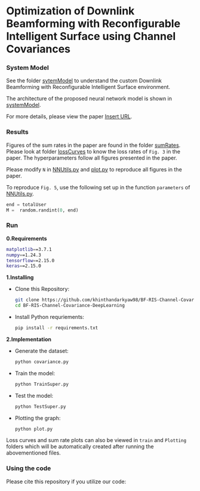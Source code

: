# Optimization of Downlink Beamforming with Reconfigurable Intelligent Surface using Channel Covariances

### System Model

See the folder [sytemModel](./systemModel/fig1.png) to understand the custom Downlink Beamforming with Reconfigurable Intelligent Surface environment.

The architecture of the proposed neural network model is shown in [systemModel](/systemModel/modelArchitecture.png).

For more details, please view the paper [Insert URL]().

### Results
Figures of the sum rates in the paper are found in the folder [sumRates](./sumRates/). Please look at folder [lossCurves](./lossCurves/Fig3/) to know the loss rates of `Fig. 3` in the paper. The hyperparameters follow all figures presented in the paper. 

Please modify `N` in [NNUtils.py](./NNUtils.py) and [plot.py](./plot.py) to reproduce all figures in the paper.

To reproduce `Fig. 5`, use the following set up in the function `parameters` of [NNUtils.py](./NNUtils.py).
```python
end = totalUser
M =  random.randint(0, end)
```

### Run
**0.Requirements**
```bash
matplotlib==3.7.1
numpy==1.24.3
tensorflow==2.15.0
keras==2.15.0
```

**1.Installing**
* Clone this Repository:
    ```bash 
    git clone https://github.com/khinthandarkyaw98/BF-RIS-Channel-Covariance-DeepLearning
    cd BF-RIS-Channel-Covariance-DeepLearning
    ```
* Install Python requriements:
    ```bash
    pip install -r requirements.txt
    ```

**2.Implementation**
* Generate the dataset:
  ```bash 
  python covariance.py
  ```

* Train the model: 
  ```bash
  python TrainSuper.py
  ```

* Test the model:
  ```bash
  python TestSuper.py
  ```
  
* Plotting the graph:
  ```bash
  python plot.py
  ```
  
Loss curves and sum rate plots can also be viewed in `train` and  `Plotting` folders which will be automatically created after running the abovementioned files.

### Using the code
Please cite this repository if you utilize our code:
```
```

